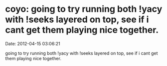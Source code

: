 coyo: going to try running both !yacy with !seeks layered on top, see if i cant get them playing nice together.
===============================================================================================================

Date: 2012-04-15 03:06:21

going to try running both !yacy with !seeks layered on top, see if i
cant get them playing nice together.
